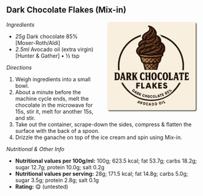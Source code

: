 ## Dark Chocolate Flakes (Mix-in)
<img style="float: right; margin-left: 1.5em;" width=240 alt="Logo" src="logo-choco-flakes.webp" />

*Ingredients*

  - _25g_ Dark chocolate 85% [Moser-Roth/Aldi]
  - _2.5ml_ Avocado oil (extra virgin) [Hunter & Gather] • ½ tsp

*Directions*

 1. Weigh ingredients into a small bowl.
 1. About a minute before the machine cycle ends, melt the chocolate in the microwave for 15s, stir it, melt for another 15s, and stir.
 1. Take out the container, scrape-down the sides, compress & flatten the surface with the back of a spoon.
 1. Drizzle the ganache on top of the ice cream and spin using Mix-in.

*Nutritional & Other Info*

- **Nutritional values per 100g/ml:** 100g; 623.5 kcal; fat 53.7g; carbs 18.2g; sugar 12.7g; protein 10.0g; salt 0.2g
- **Nutritional values per serving:** 28g; 171.5 kcal; fat 14.8g; carbs 5.0g; sugar 3.5g; protein 2.8g; salt 0.1g
- **Rating:** 😋 (untested)
